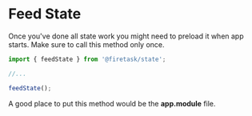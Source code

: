 # Feed State

Once you've done all state work you might need to preload it when app starts. Make sure to call this method only once.

```typescript
import { feedState } from '@firetask/state';

//...

feedState();
```

A good place to put this method would be the **app.module** file.

